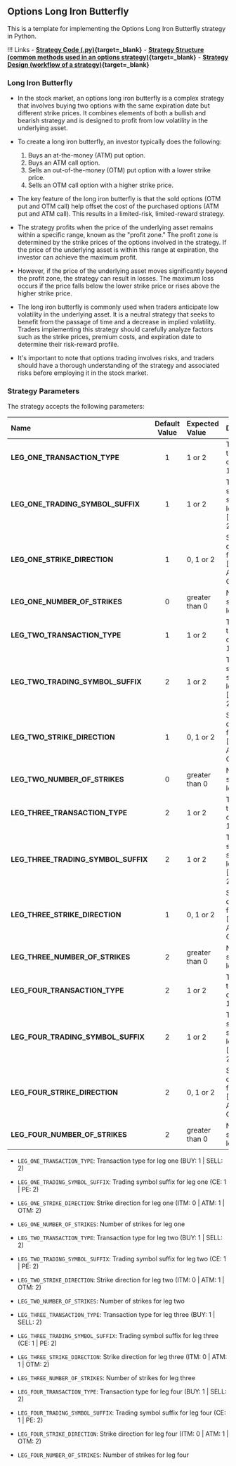 ## Options Long Iron Butterfly

This is a template for implementing the Options Long Iron Butterfly strategy in Python.

!!! Links
    - **[Strategy Code (.py)](https://github.com/algobulls/pyalgostrategypool/blob/master/pyalgostrategypool/options_long_iron_butterfly.py){target=_blank}**
    - **[Strategy Structure (common methods used in an options strategy)](common_options_strategy.md){target=_blank}**
    - **[Strategy Design (workflow of a strategy)](../pyalgotrad/structure.md){target=_blank}**

### Long Iron Butterfly
- In the stock market, an options long iron butterfly is a complex strategy that involves buying two options with the same expiration date but different strike prices. It combines elements of both a bullish and bearish strategy and is designed to profit from low volatility in the underlying asset.

- To create a long iron butterfly, an investor typically does the following:

    1. Buys an at-the-money (ATM) put option.
    2. Buys an ATM call option.
    3. Sells an out-of-the-money (OTM) put option with a lower strike price.
    4. Sells an OTM call option with a higher strike price.

- The key feature of the long iron butterfly is that the sold options (OTM put and OTM call) help offset the cost of the purchased options (ATM put and ATM call). This results in a limited-risk, limited-reward strategy.

- The strategy profits when the price of the underlying asset remains within a specific range, known as the "profit zone." The profit zone is determined by the strike prices of the options involved in the strategy. If the price of the underlying asset is within this range at expiration, the investor can achieve the maximum profit.

- However, if the price of the underlying asset moves significantly beyond the profit zone, the strategy can result in losses. The maximum loss occurs if the price falls below the lower strike price or rises above the higher strike price.

- The long iron butterfly is commonly used when traders anticipate low volatility in the underlying asset. It is a neutral strategy that seeks to benefit from the passage of time and a decrease in implied volatility. Traders implementing this strategy should carefully analyze factors such as the strike prices, premium costs, and expiration date to determine their risk-reward profile.

- It's important to note that options trading involves risks, and traders should have a thorough understanding of the strategy and associated risks before employing it in the stock market.


### Strategy Parameters

The strategy accepts the following parameters:


| Name                                | Default Value | Expected Value     | Description                                                        |
|:------------------------------------|:-------------:|:-------------------|:-------------------------------------------------------------------|
| **LEG_ONE_TRANSACTION_TYPE**        |       1       | 1 or 2             | Transaction type for leg one. [BUY: 1, SELL: 2]                    |
| **LEG_ONE_TRADING_SYMBOL_SUFFIX**   |       1       | 1 or 2             | Trading symbol suffix for leg one. [CE: 1,  PE: 2]                 |
| **LEG_ONE_STRIKE_DIRECTION**        |       1       | 0, 1 or 2          | Strike direction for leg one. [ITM: 0, ATM: 1,  OTM: 2]            |
| **LEG_ONE_NUMBER_OF_STRIKES**       |       0       | greater than 0     | Number of strikes for leg one.                                     |
| **LEG_TWO_TRANSACTION_TYPE**        |       1       | 1 or 2             | Transaction type for leg one. [BUY: 1, SELL: 2]                    |
| **LEG_TWO_TRADING_SYMBOL_SUFFIX**   |       2       | 1 or 2             | Trading symbol suffix for leg one. [CE: 1,  PE: 2]                 |
| **LEG_TWO_STRIKE_DIRECTION**        |       1       | 0, 1 or 2          | Strike direction for leg one. [ITM: 0, ATM: 1,  OTM: 2]            |
| **LEG_TWO_NUMBER_OF_STRIKES**       |       0       | greater than 0     | Number of strikes for leg one.                                     |
| **LEG_THREE_TRANSACTION_TYPE**      |       2       | 1 or 2             | Transaction type for leg one. [BUY: 1, SELL: 2]                    |
| **LEG_THREE_TRADING_SYMBOL_SUFFIX** |       2       | 1 or 2             | Trading symbol suffix for leg one. [CE: 1,  PE: 2]                 |
| **LEG_THREE_STRIKE_DIRECTION**      |       1       | 0, 1 or 2          | Strike direction for leg one. [ITM: 0, ATM: 1,  OTM: 2]            |
| **LEG_THREE_NUMBER_OF_STRIKES**     |       2       | greater than 0     | Number of strikes for leg one.                                     |
| **LEG_FOUR_TRANSACTION_TYPE**       |       2       | 1 or 2             | Transaction type for leg one. [BUY: 1, SELL: 2]                    |
| **LEG_FOUR_TRADING_SYMBOL_SUFFIX**  |       2       | 1 or 2             | Trading symbol suffix for leg one. [CE: 1,  PE: 2]                 |
| **LEG_FOUR_STRIKE_DIRECTION**       |       2       | 0, 1 or 2          | Strike direction for leg one. [ITM: 0, ATM: 1,  OTM: 2]            |
| **LEG_FOUR_NUMBER_OF_STRIKES**      |       2       | greater than 0     | Number of strikes for leg one.                                     |

- `LEG_ONE_TRANSACTION_TYPE`: Transaction type for leg one (BUY: 1 | SELL: 2)
- `LEG_ONE_TRADING_SYMBOL_SUFFIX`: Trading symbol suffix for leg one (CE: 1 | PE: 2)
- `LEG_ONE_STRIKE_DIRECTION`: Strike direction for leg one (ITM: 0 | ATM: 1 | OTM: 2)
- `LEG_ONE_NUMBER_OF_STRIKES`: Number of strikes for leg one

- `LEG_TWO_TRANSACTION_TYPE`: Transaction type for leg two (BUY: 1 | SELL: 2)
- `LEG_TWO_TRADING_SYMBOL_SUFFIX`: Trading symbol suffix for leg two (CE: 1 | PE: 2)
- `LEG_TWO_STRIKE_DIRECTION`: Strike direction for leg two (ITM: 0 | ATM: 1 | OTM: 2)
- `LEG_TWO_NUMBER_OF_STRIKES`: Number of strikes for leg two

- `LEG_THREE_TRANSACTION_TYPE`: Transaction type for leg three (BUY: 1 | SELL: 2)
- `LEG_THREE_TRADING_SYMBOL_SUFFIX`: Trading symbol suffix for leg three (CE: 1 | PE: 2)
- `LEG_THREE_STRIKE_DIRECTION`: Strike direction for leg three (ITM: 0 | ATM: 1 | OTM: 2)
- `LEG_THREE_NUMBER_OF_STRIKES`: Number of strikes for leg three

- `LEG_FOUR_TRANSACTION_TYPE`: Transaction type for leg four (BUY: 1 | SELL: 2)
- `LEG_FOUR_TRADING_SYMBOL_SUFFIX`: Trading symbol suffix for leg four (CE: 1 | PE: 2)
- `LEG_FOUR_STRIKE_DIRECTION`: Strike direction for leg four (ITM: 0 | ATM: 1 | OTM: 2)
- `LEG_FOUR_NUMBER_OF_STRIKES`: Number of strikes for leg four


